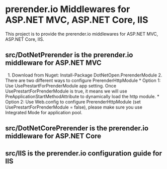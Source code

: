# prerender.io Middlewares for ASP.NET MVC, ASP.NET Core, IIS
This project is to provide the prerender.io middlewares for ASP.NET MVC, ASP.NET Core, IIS.

## src/DotNetPrerender is the prerender.io middleware for ASP.NET MVC
   1. Download from Nuget: Install-Package DotNetOpen.PrerenderModule
   2. There are two different ways to configure PrerenderHttpModule
      * Option 1: Use UsePrestartForPrenderModule app setting. Once UsePrestartForPrenderModule is true, it means we will use PreApplicationStartMethodAttribute to dynamically load the http module.
      * Option 2: Use Web.config to configure PrerenderHttpModule (set UsePrestartForPrenderModule = false), please make sure you use Integrated Mode for application pool.
## src/DotNetCorePrerender is the prerender.io middleware for ASP.NET Core
## src/IIS is the prerender.io configuration guide for IIS


